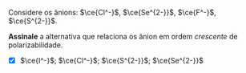 Considere os ânions: $\ce{Cl^-}$, $\ce{Se^{2-}}$, $\ce{F^-}$, $\ce{S^{2-}}$.

**Assinale** a alternativa que relaciona os ânion em ordem *crescente* de polarizabilidade.

- [x] $\ce{I^-}$; $\ce{Cl^-}$; $\ce{S^{2-}}$; $\ce{Se^{2-}}$
